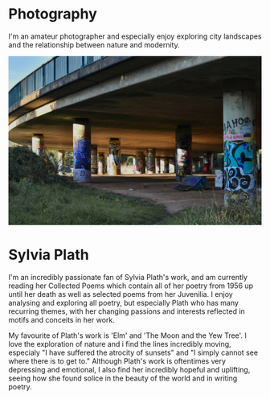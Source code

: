 # Photography
I'm an amateur photographer and especially enjoy exploring city landscapes and the relationship between nature and modernity.

![alt text](DSC_0115_2.JPG)

# Sylvia Plath
I'm an incredibly passionate fan of Sylvia Plath's work, and am currently reading her Collected Poems which contain all of her poetry from 1956 up until her death as well as selected poems from her Juvenilia. I enjoy analysing and exploring all poetry, but especially Plath who has many recurring themes, with her changing passions and interests reflected in motifs and conceits in her work.

My favourite of Plath's work is 'Elm' and 'The Moon and the Yew Tree'. I love the exploration of nature and i find the lines incredibly moving, especialy "I have suffered the atrocity of sunsets" and "I simply cannot see where there is to get to." Although Plath's work is oftentimes very depressing and emotional, I also find her incredibly hopeful and uplifting, seeing how she found solice in the beauty of the world and in writing poetry.
